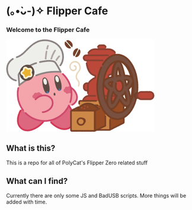 # (｡•̀ᴗ-)✧ Flipper Cafe

### Welcome to the Flipper Cafe

<img width="400" src="https://raw.githubusercontent.com/PolyCatDev/flipper-cafe/main/.github/kirby-cafe.png">

## What is this?

This is a repo for all of PolyCat's Flipper Zero related stuff

## What can I find?

Currently there are only some JS and BadUSB scripts. More things will be added with time.
